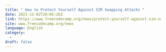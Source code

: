 ```yaml
---
title: " How to Protect Yourself Against SIM Swapping Attacks "
date: 2021-12-02T20:05:26Z
link: https://www.freecodecamp.org/news/protect-yourself-against-sim-swapping-attacks/?utm_medium=RSS&utm_source=news.12bit.vn
site: www.freecodecamp.org/news
language: English
category:
  -   
draft: false
---
```

